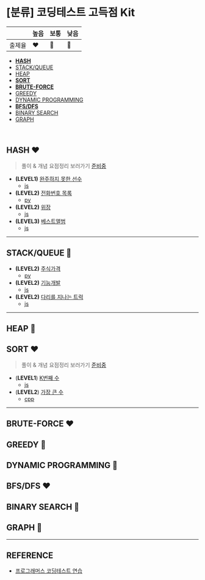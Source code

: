 # [분류] 코딩테스트 고득점 Kit

| |높음|보통|낮음|
|--|--|--|--|
|출제율|❤️|💛|💙| 

- [__HASH__](readme.md#hash-%EF%B8%8F)
- [STACK/QUEUE](readme.md#STACKQUEUE-)
- [HEAP](readme.md#HEAP-)
- [__SORT__](readme.md#SORT-)
- [__BRUTE-FORCE__](readme.md#BRUTE-FORCE-)
- [GREEDY](readme.md#GREEDY-)
- [DYNAMIC PROGRAMMING](readme.md#DYNAMIC-PROGRAMMING-)
- [__BFS/DFS__](readme.md#BFSDFS-)
- [BINARY SEARCH](readme.md#BINARY-SEARCH-)
- [GRAPH](readme.md#GRAPH-)
<br/>

## HASH ❤️
> 풀이 & 개념 요점정리 보러가기 [준비중](readme.md)

- __(LEVEL1)__ [완주하지 못한 선수](https://programmers.co.kr/learn/courses/30/lessons/42576)
    - [js](https://github.com/ss-won/For-Coding-Test/blob/master/Programmers/testKit/hash/01.js)
- __(LEVEL2)__ [전화번호 목록](https://programmers.co.kr/learn/courses/30/lessons/42577)
    - [py](https://github.com/ss-won/For-Coding-Test/blob/master/Programmers/testKit/hash/02.py)
- __(LEVEL2)__ [위장](https://programmers.co.kr/learn/courses/30/lessons/42578)
    - [js](https://github.com/ss-won/For-Coding-Test/blob/master/Programmers/testKit/hash/03.js)
- __(LEVEL3)__ [베스트앨범](https://programmers.co.kr/learn/courses/30/lessons/42579)
    - [js](https://github.com/ss-won/For-Coding-Test/blob/master/Programmers/testKit/hash/04.js)
<hr>

## STACK/QUEUE 💛
- __(LEVEL2)__ [주식가격](https://programmers.co.kr/learn/courses/30/lessons/42584)
    - [py](https://github.com/ss-won/For-Coding-Test/blob/master/Programmers/testKit/stack,queue/01.py)
- __(LEVEL2)__ [기능개발](https://programmers.co.kr/learn/courses/30/lessons/42586)
    - [js](https://github.com/ss-won/For-Coding-Test/blob/master/Programmers/testKit/stack,queue/02.js)
- __(LEVEL2)__ [다리를 지나는 트럭](https://programmers.co.kr/learn/courses/30/lessons/42583)
    - [js](https://github.com/ss-won/For-Coding-Test/blob/master/Programmers/testKit/stack,queue/03.js)
<hr>

## HEAP 💛

## SORT ❤️
> 풀이 & 개념 요점정리 보러가기 [준비중](readme.md)

- (__LEVEL1__) [K번째 수](https://programmers.co.kr/learn/courses/30/lessons/42748)
    - [js](https://github.com/ss-won/For-Coding-Test/blob/master/Programmers/testKit/sort/01.js)
- (__LEVEL2__) [가장 큰 수](https://programmers.co.kr/learn/courses/30/lessons/42746)
    - [cpp](https://github.com/ss-won/For-Coding-Test/blob/master/Programmers/testKit/sort/02.cpp)
<hr>

## BRUTE-FORCE ❤️

## GREEDY 💙

## DYNAMIC PROGRAMMING 💙

## BFS/DFS ❤️

## BINARY SEARCH 💙

## GRAPH 💙

<hr>

## REFERENCE
- [프로그래머스 코딩테스트 연습](https://programmers.co.kr/learn/challenges)

